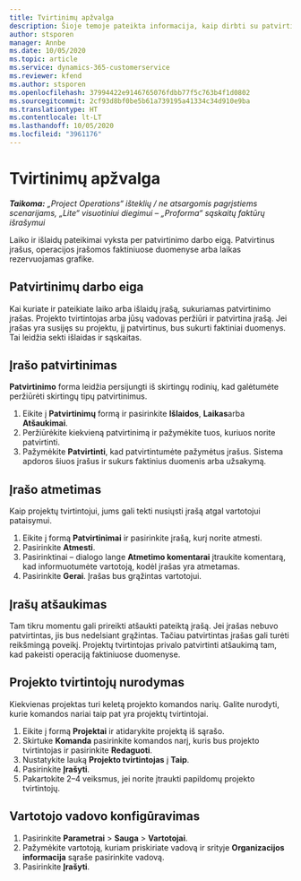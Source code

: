 ```yaml
---
title: Tvirtinimų apžvalga
description: Šioje temoje pateikta informacija, kaip dirbti su patvirtinimais programoje „Project Operations“.
author: stsporen
manager: Annbe
ms.date: 10/05/2020
ms.topic: article
ms.service: dynamics-365-customerservice
ms.reviewer: kfend
ms.author: stsporen
ms.openlocfilehash: 37994422e9146765076fdbb77f5c763b4f1d0802
ms.sourcegitcommit: 2cf93d8bf0be5b61a739195a41334c34d910e9ba
ms.translationtype: HT
ms.contentlocale: lt-LT
ms.lasthandoff: 10/05/2020
ms.locfileid: "3961176"
---
```

# <a name="approvals-overview"></a>Tvirtinimų apžvalga

_**Taikoma:** „Project Operations“ išteklių / ne atsargomis pagrįstiems scenarijams, „Lite“ visuotiniui diegimui – „Proforma“ sąskaitų faktūrų išrašymui_

Laiko ir išlaidų pateikimai vyksta per patvirtinimo darbo eigą. Patvirtinus įrašus, operacijos įrašomos faktiniuose duomenyse arba laikas rezervuojamas grafike.

## <a name="approvals-workflow"></a>Patvirtinimų darbo eiga
Kai kuriate ir pateikiate laiko arba išlaidų įrašą, sukuriamas patvirtinimo įrašas. Projekto tvirtintojas arba jūsų vadovas peržiūri ir patvirtina įrašą. Jei įrašas yra susijęs su projektu, jį patvirtinus, bus sukurti faktiniai duomenys. Tai leidžia sekti išlaidas ir sąskaitas. 

## <a name="approve-an-entry"></a>Įrašo patvirtinimas
**Patvirtinimo** forma leidžia persijungti iš skirtingų rodinių, kad galėtumėte peržiūrėti skirtingų tipų patvirtinimus.
  
1. Eikite į **Patvirtinimų** formą ir pasirinkite **Išlaidos**, **Laikas**arba **Atšaukimai**.
2. Peržiūrėkite kiekvieną patvirtinimą ir pažymėkite tuos, kuriuos norite patvirtinti.
3. Pažymėkite **Patvirtinti**, kad patvirtintumėte pažymėtus įrašus.
Sistema apdoros šiuos įrašus ir sukurs faktinius duomenis arba užsakymą.

## <a name="reject-an-entry"></a>Įrašo atmetimas
Kaip projektų tvirtintojui, jums gali tekti nusiųsti įrašą atgal vartotojui pataisymui.
  
1. Eikite į formą **Patvirtinimai** ir pasirinkite įrašą, kurį norite atmesti. 
2. Pasirinkite **Atmesti**.
3. Pasirinktinai – dialogo lange **Atmetimo komentarai** įtraukite komentarą, kad informuotumėte vartotoją, kodėl įrašas yra atmetamas.
4. Pasirinkite **Gerai**. Įrašas bus grąžintas vartotojui.
  
## <a name="recall-entries"></a>Įrašų atšaukimas
Tam tikru momentu gali prireikti atšaukti pateiktą įrašą. Jei įrašas nebuvo patvirtintas, jis bus nedelsiant grąžintas. Tačiau patvirtintas įrašas gali turėti reikšmingą poveikį. Projektų tvirtintojas privalo patvirtinti atšaukimą tam, kad pakeisti operaciją faktiniuose duomenyse.

## <a name="specify-project-approvers"></a>Projekto tvirtintojų nurodymas
Kiekvienas projektas turi keletą projekto komandos narių. Galite nurodyti, kurie komandos nariai taip pat yra projektų tvirtintojai.

1. Eikite į formą **Projektai** ir atidarykite projektą iš sąrašo.
2. Skirtuke **Komanda** pasirinkite komandos narį, kuris bus projekto tvirtintojas ir pasirinkite **Redaguoti**.
3. Nustatykite lauką **Projekto tvirtintojas** į **Taip**.
4. Pasirinkite **Įrašyti**.
5. Pakartokite 2–4 veiksmus, jei norite įtraukti papildomų projekto tvirtintojų.

## <a name="configure-the-users-manager"></a>Vartotojo vadovo konfigūravimas

1. Pasirinkite **Parametrai** > **Sauga** > **Vartotojai**.
2. Pažymėkite vartotoją, kuriam priskiriate vadovą ir srityje **Organizacijos informacija** sąraše pasirinkite vadovą. 
3. Pasirinkite **Įrašyti**.


